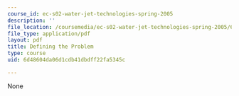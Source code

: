 ```yaml
---
course_id: ec-s02-water-jet-technologies-spring-2005
description: ''
file_location: /coursemedia/ec-s02-water-jet-technologies-spring-2005/6d48604da06d1cdb41dbdff22fa5345c_MITEC_S02S05_3_def_prob.pdf
file_type: application/pdf
layout: pdf
title: Defining the Problem
type: course
uid: 6d48604da06d1cdb41dbdff22fa5345c

---
```

None